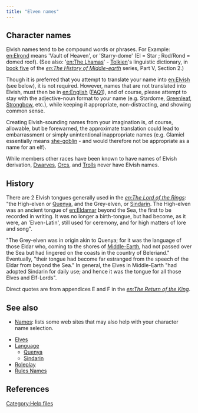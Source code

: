 ```yaml
---
title: "Elven names"
---
```


## Character names

Elvish names tend to be compound words or phrases. For Example:
[en:Elrond](wikipedia:en:Elrond "wikilink") means 'Vault of Heaven', or
'Starry-dome' (El = Star ; Rod/Rond = domed roof). (See also: '[en:The
Lhamas](wikipedia:en:The_Lhamas "wikilink")' -
[Tolkien](Tolkien "wikilink")'s linguistic dictionary, in [book
five](wikipedia:en:The_Lost_Road_and_Other_Writings "wikilink") of the
*[en:The History of
Middle-earth](wikipedia:en:The_History_of_Middle-earth "wikilink")*
series, Part V, Section 2.)

Though it is preferred that you attempt to translate your name into
[en:Elvish](wikipedia:en:Elvish "wikilink") (see below), it is not
required. However, names that are not translated into Elvish, must then
be in [en:English](wikipedia:en:English "wikilink")
([FAQ1](FAQ1 "wikilink")), and of course, please attempt to stay with
the adjective-noun format to your name (e.g. Stardome,
[Greenleaf](wikipedia:en:Legolas_Greenleaf "wikilink"),
[Strongbow](wikipedia:en:Beleg_Strongbow "wikilink"), etc.), while
keeping it appropriate, non-distracting, and showing common sense.

Creating Elvish-sounding names from your imagination is, of course,
allowable, but be forewarned, the approximate translation could lead to
embarrassment or simply unintentional inappropriate names (e.g. Glamiel
essentially means [she-goblin](Orc "wikilink") - and would therefore not
be appropriate as a name for an elf).

While members other races have been known to have names of Elvish
derivation, [Dwarves](Dwarves "wikilink"), [Orcs](Orc "wikilink"), and
[Trolls](Troll "wikilink") never have Elvish names.

## History

There are 2 Elvish tongues generally used in the *[en:The Lord of the
Rings](wikipedia:en:The_Lord_of_the_Rings "wikilink")*: "the High-elven
or [Quenya](Quenya "wikilink"), and the Grey-elven, or
[Sindarin](Sindarin "wikilink"). The High-elven was an ancient tongue of
[en:Eldamar](wikipedia:en:Eldamar "wikilink") beyond the Sea, the first
to be recorded in writing. It was no longer a birth-tongue, but had
become, as it were, an 'Elven-Latin', still used for ceremony, and for
high matters of lore and song".

"The Grey-elven was in origin akin to Quenya; for it was the language of
those Eldar who, coming to the shores of
[Middle-Earth](Middle-Earth "wikilink"), had not passed over the Sea but
had lingered on the coasts in the country of Beleriand." Eventually,
"their tongue had become far estranged from the speech of the Eldar from
beyond the Sea." In general, the Elves in Middle-Earth "had adopted
Sindarin for daily use; and hence it was the tongue for all those Elves
and Elf-Lords".

Direct quotes are from appendices E and F in the *[en:The Return of the
King](wikipedia:en:The_Return_of_the_King "wikilink")*.

## See also

- [Names](Names "wikilink"): lists some web sites that may also help
  with your character name selection.

<!-- -->

- [Elves](Elves "wikilink")
- [Language](Language "wikilink")
  - [Quenya](Quenya "wikilink")
  - [Sindarin](Sindarin "wikilink")
- [Roleplay](Roleplay "wikilink")
- [Rules Names](Rules_Names "wikilink")

## References

</references>

[Category:Help files](Category:Help_files "wikilink")
